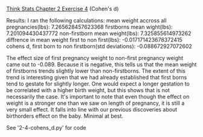 [Think Stats Chapter 2 Exercise 4](http://greenteapress.com/thinkstats2/html/thinkstats2003.html#toc24) (Cohen's d)

Results:
I ran the following calculations:
mean weight accross all pregnancies(lbs): 7.265628457623368
firstborns mean wight(lbs): 7.201094430437772
non-firstborn mean weight(lbs): 7.325855614973262
diffrence in mean weight first to non first(lbs): -0.017171423678372415
cohens d, first born to non firstborn(std deviations): -0.088672927072602

The effect size of first pregnancy weight to non-first pregnancy weight came out to -0.089.  Because it is negative, this tells us that the mean weight of firstborns trends slightly lower than non-firstborns. The extent of this trend is interesting given that we had already established that first borns tend to gestate for slightly longer.  One would expect a longer gestation to be correlated with a higher birth weight, but this shows that is not necessarily the case.  It's important to note that even though the effect on weight is a stronger one than we saw on length of pregnancy,  it is still a very small effect.  It falls into line with our previous discoveries about birthorders effect on the baby. Minimal at best.

See '2-4-cohens_d.py' for code